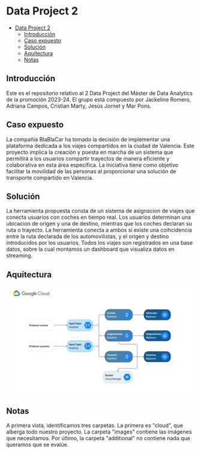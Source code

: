 # Data Project 2

- [Data Project 2](#data-project-2)
  - [Introducción](#introducción)
  - [Caso expuesto](#caso-expuesto)
  - [Solución](#solución)
  - [Aquitectura](#aquitectura)
  - [Notas](#notas)

## Introducción

Este es el repositorio relativo al 2 Data Project del Máster de Data Analytics de la promoción 2023-24. El grupo está compuesto por Jackeline Romero, Adriana Campos, Cristian Marty, Jesús Jornet y Mar Pons.

## Caso expuesto

La compañía BlaBlaCar ha tomado la decisión de implementar una plataforma dedicada a los viajes compartidos en la ciudad de Valencia. Este proyecto implica la creación y puesta en marcha de un sistema que permitirá a los usuarios compartir trayectos de manera eficiente y colaborativa en esta área específica. La iniciativa tiene como objetivo facilitar la movilidad de las personas al proporcionar una solución de transporte compartido en Valencia.

## Solución

La herramienta propuesta consta de un sistema de asignacion de viajes que conecta usuarios con coches en tiempo real. Los usuarios determinan una ubicacion de origen y una de destino, mientras que los coches declaran su ruta o trayecto. La herramienta conecta a ambos si existe una coihcidencia entre la ruta declarada de los automovilistas, y el origen y destino introducidos por los usuarios. Todos los viajes son registrados en una base datos, sobre la cual montamos un dashboard que visualiza datos en streaming.


## Aquitectura

![Texto alternativo](./imagenes/arquitectura_final.jpeg)


## Notas

A primera vista, identificamos tres carpetas. La primera es "cloud", que alberga todo nuestro proyecto. La carpeta "images" contiene las imágenes que necesitamos. Por último, la carpeta "additional" no contiene nada que queramos que se evalúe.
